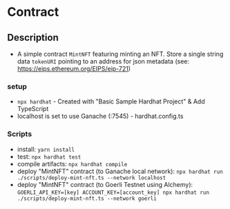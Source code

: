 # Contract
## Description
* A simple contract `MintNFT` featuring minting an NFT. Store a single string data `tokenURI` pointing to an address for json metadata (see: https://eips.ethereum.org/EIPS/eip-721)

### setup
* `npx hardhat` - Created with "Basic Sample Hardhat Project" & Add TypeScript
* localhost is set to use Ganache (:7545) - hardhat.config.ts

### Scripts
* install: `yarn install`
* test: `npx hardhat test`
* compile artifacts: `npx hardhat compile`
* deploy "MintNFT" contract (to Ganache local network): `npx hardhat run ./scripts/deploy-mint-nft.ts --network localhost`
* deploy "MintNFT" contract (to Goerli Testnet using Alchemy): `GOERLI_API_KEY=[key] ACCOUNT_KEY=[account_key] npx hardhat run ./scripts/deploy-mint-nft.ts --network goerli`